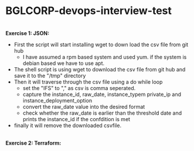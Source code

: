 # BGLCORP-devops-interview-test

<br><b>Exercise 1: JSON:</b><br>
- First the script will start installing wget to down load the csv file from git hub<br>
  - I have assumed a rpm based system and used yum. if the system is debian based we have to use apt.
- The shell script is using wget to download the csv file from git hub and save it to the "/tmp" directory<br>
- Then it will traverse through the csv file using a do while loop<br>
    - set the "IFS" to "," as csv is comma seperated.
    - capture the instance_id, raw_date, instance_typem private_ip and instance_deployment_option
    - convert the raw_date value into the desired format
    - check whether the raw_date is earlier than the threshold date and prints the instance_id if the confdition is met
- finally it will remove the downloaded csvfile.<br>


<br><b>Exercise 2: Terraform:</b><br>
